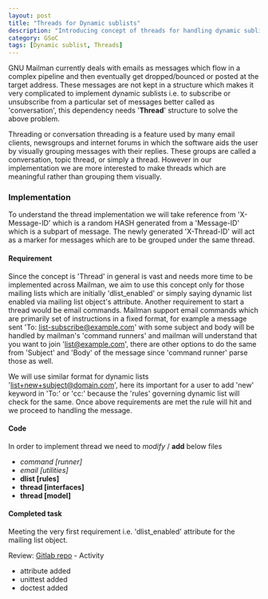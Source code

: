 ```yaml
---
layout: post
title: "Threads for Dynamic sublists"
description: "Introducing concept of threads for handling dynamic sublists"
category: GSoC
tags: [Dynamic sublist, Threads]
---
```


GNU Mailman currently deals with emails as messages which flow in a complex
pipeline and then eventually get dropped/bounced or posted at the target address.
These messages are not kept in a structure which makes it very complicated to
implement dynamic sublists i.e. to subscribe or unsubscribe from a particular
set of messages better called as 'conversation', this dependency needs '**Thread**'
structure to solve the above problem.

Threading or conversation threading is a feature used by many email clients,
newsgroups and internet forums in which the software aids the user by visually
grouping messages with their replies. These groups are called a conversation,
topic thread, or simply a thread. However in our implementation we are more
interested to make threads which are meaningful rather than grouping them visually.


### Implementation

To understand the thread implementation we will take reference from 'X-Message-ID'
which is a random HASH generated from a 'Message-ID' which is a subpart of message.
The newly generated 'X-Thread-ID' will act as a marker for messages which are to be
grouped under the same thread.


#### Requirement

Since the concept is 'Thread' in general is vast and needs more time to be implemented
across Mailman, we aim to use this concept only for those mailing lists which are
initially 'dlist_enabled' or simply saying dynamic list enabled via mailing list
object's attribute. Another requirement to start a thread would be email commands.
Mailman support email commands which are primarily set of instructions in a fixed
format, for example a message sent 'To: list-subscribe@example.com' with some
subject and body will be handled by mailman's 'command runners' and mailman will
understand that you want to join 'list@example.com', there are other options to
do the same from 'Subject' and 'Body' of the message since 'command runner' parse
those as well.

We will use similar format for dynamic lists 'list+new+subject@domain.com', here
its important for a user to add 'new' keyword in 'To:' or 'cc:' because the 'rules'
governing dynamic list will check for the same. Once above requirements are met
the rule will hit and we proceed to handling the message.


#### Code

In order to implement thread we need to _modify_ / **add** below files

* _command [runner]_
* _email [utilities]_
* **dlist [rules]**
* **thread [interfaces]**
* **thread [model]**


#### Completed task

Meeting the very first requirement i.e. 'dlist_enabled' attribute for the mailing
list object.

Review: [Gitlab repo][1] - Activity

* attribute added
* unittest added
* doctest added

[1]: "https://gitlab.com/godricglow/mailman/"

